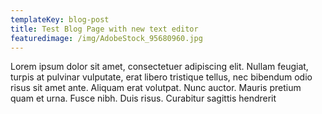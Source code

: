 ```yaml
---
templateKey: blog-post
title: Test Blog Page with new text editor
featuredimage: /img/AdobeStock_95680960.jpg
---
```

<p>Lorem ipsum dolor sit amet, consectetuer adipiscing elit. Nullam feugiat, turpis at pulvinar vulputate, erat libero tristique tellus, nec bibendum odio risus sit amet ante. Aliquam erat volutpat. Nunc auctor. Mauris pretium quam et urna. Fusce nibh. Duis risus. Curabitur sagittis hendrerit</p>